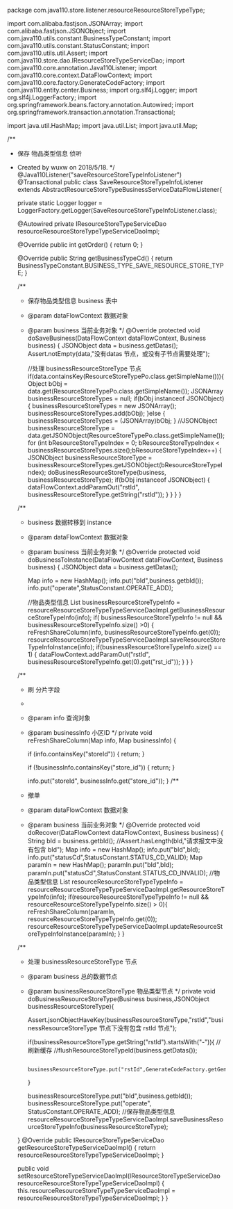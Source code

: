 package com.java110.store.listener.resourceResourceStoreTypeType;

import com.alibaba.fastjson.JSONArray;
import com.alibaba.fastjson.JSONObject;
import com.java110.utils.constant.BusinessTypeConstant;
import com.java110.utils.constant.StatusConstant;
import com.java110.utils.util.Assert;
import com.java110.store.dao.IResourceStoreTypeServiceDao;
import com.java110.core.annotation.Java110Listener;
import com.java110.core.context.DataFlowContext;
import com.java110.core.factory.GenerateCodeFactory;
import com.java110.entity.center.Business;
import org.slf4j.Logger;
import org.slf4j.LoggerFactory;
import org.springframework.beans.factory.annotation.Autowired;
import org.springframework.transaction.annotation.Transactional;

import java.util.HashMap;
import java.util.List;
import java.util.Map;

/**
 * 保存 物品类型信息 侦听
 * Created by wuxw on 2018/5/18.
 */
@Java110Listener("saveResourceStoreTypeInfoListener")
@Transactional
public class SaveResourceStoreTypeInfoListener extends AbstractResourceStoreTypeBusinessServiceDataFlowListener{

    private static Logger logger = LoggerFactory.getLogger(SaveResourceStoreTypeInfoListener.class);

    @Autowired
    private IResourceStoreTypeServiceDao resourceResourceStoreTypeTypeServiceDaoImpl;

    @Override
    public int getOrder() {
        return 0;
    }

    @Override
    public String getBusinessTypeCd() {
        return BusinessTypeConstant.BUSINESS_TYPE_SAVE_RESOURCE_STORE_TYPE;
    }

    /**
     * 保存物品类型信息 business 表中
     * @param dataFlowContext 数据对象
     * @param business 当前业务对象
     */
    @Override
    protected void doSaveBusiness(DataFlowContext dataFlowContext, Business business) {
        JSONObject data = business.getDatas();
        Assert.notEmpty(data,"没有datas 节点，或没有子节点需要处理");

        //处理 businessResourceStoreType 节点
        if(data.containsKey(ResourceStoreTypePo.class.getSimpleName())){
            Object bObj = data.get(ResourceStoreTypePo.class.getSimpleName());
            JSONArray businessResourceStoreTypes = null;
            if(bObj instanceof JSONObject){
                businessResourceStoreTypes = new JSONArray();
                businessResourceStoreTypes.add(bObj);
            }else {
                businessResourceStoreTypes = (JSONArray)bObj;
            }
            //JSONObject businessResourceStoreType = data.getJSONObject(ResourceStoreTypePo.class.getSimpleName());
            for (int bResourceStoreTypeIndex = 0; bResourceStoreTypeIndex < businessResourceStoreTypes.size();bResourceStoreTypeIndex++) {
                JSONObject businessResourceStoreType = businessResourceStoreTypes.getJSONObject(bResourceStoreTypeIndex);
                doBusinessResourceStoreType(business, businessResourceStoreType);
                if(bObj instanceof JSONObject) {
                    dataFlowContext.addParamOut("rstId", businessResourceStoreType.getString("rstId"));
                }
            }
        }
    }

    /**
     * business 数据转移到 instance
     * @param dataFlowContext 数据对象
     * @param business 当前业务对象
     */
    @Override
    protected void doBusinessToInstance(DataFlowContext dataFlowContext, Business business) {
        JSONObject data = business.getDatas();

        Map info = new HashMap();
        info.put("bId",business.getbId());
        info.put("operate",StatusConstant.OPERATE_ADD);

        //物品类型信息
        List<Map> businessResourceStoreTypeInfo = resourceResourceStoreTypeTypeServiceDaoImpl.getBusinessResourceStoreTypeInfo(info);
        if( businessResourceStoreTypeInfo != null && businessResourceStoreTypeInfo.size() >0) {
            reFreshShareColumn(info, businessResourceStoreTypeInfo.get(0));
            resourceResourceStoreTypeTypeServiceDaoImpl.saveResourceStoreTypeInfoInstance(info);
            if(businessResourceStoreTypeInfo.size() == 1) {
                dataFlowContext.addParamOut("rstId", businessResourceStoreTypeInfo.get(0).get("rst_id"));
            }
        }
    }


    /**
     * 刷 分片字段
     *
     * @param info         查询对象
     * @param businessInfo 小区ID
     */
    private void reFreshShareColumn(Map info, Map businessInfo) {

        if (info.containsKey("storeId")) {
            return;
        }

        if (!businessInfo.containsKey("store_id")) {
            return;
        }

        info.put("storeId", businessInfo.get("store_id"));
    }
    /**
     * 撤单
     * @param dataFlowContext 数据对象
     * @param business 当前业务对象
     */
    @Override
    protected void doRecover(DataFlowContext dataFlowContext, Business business) {
        String bId = business.getbId();
        //Assert.hasLength(bId,"请求报文中没有包含 bId");
        Map info = new HashMap();
        info.put("bId",bId);
        info.put("statusCd",StatusConstant.STATUS_CD_VALID);
        Map paramIn = new HashMap();
        paramIn.put("bId",bId);
        paramIn.put("statusCd",StatusConstant.STATUS_CD_INVALID);
        //物品类型信息
        List<Map> resourceResourceStoreTypeTypeInfo = resourceResourceStoreTypeTypeServiceDaoImpl.getResourceStoreTypeInfo(info);
        if(resourceResourceStoreTypeTypeInfo != null && resourceResourceStoreTypeTypeInfo.size() > 0){
            reFreshShareColumn(paramIn, resourceResourceStoreTypeTypeInfo.get(0));
            resourceResourceStoreTypeTypeServiceDaoImpl.updateResourceStoreTypeInfoInstance(paramIn);
        }
    }



    /**
     * 处理 businessResourceStoreType 节点
     * @param business 总的数据节点
     * @param businessResourceStoreType 物品类型节点
     */
    private void doBusinessResourceStoreType(Business business,JSONObject businessResourceStoreType){

        Assert.jsonObjectHaveKey(businessResourceStoreType,"rstId","businessResourceStoreType 节点下没有包含 rstId 节点");

        if(businessResourceStoreType.getString("rstId").startsWith("-")){
            //刷新缓存
            //flushResourceStoreTypeId(business.getDatas());

            businessResourceStoreType.put("rstId",GenerateCodeFactory.getGeneratorId(GenerateCodeFactory.CODE_PREFIX_rstId));

        }

        businessResourceStoreType.put("bId",business.getbId());
        businessResourceStoreType.put("operate", StatusConstant.OPERATE_ADD);
        //保存物品类型信息
        resourceResourceStoreTypeTypeServiceDaoImpl.saveBusinessResourceStoreTypeInfo(businessResourceStoreType);

    }
    @Override
    public IResourceStoreTypeServiceDao getResourceStoreTypeServiceDaoImpl() {
        return resourceResourceStoreTypeTypeServiceDaoImpl;
    }

    public void setResourceStoreTypeServiceDaoImpl(IResourceStoreTypeServiceDao resourceResourceStoreTypeTypeServiceDaoImpl) {
        this.resourceResourceStoreTypeTypeServiceDaoImpl = resourceResourceStoreTypeTypeServiceDaoImpl;
    }
}
